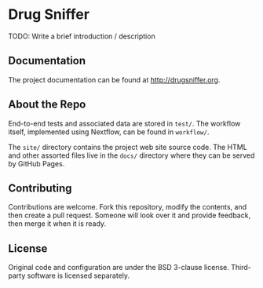 # Drug Sniffer

TODO: Write a brief introduction / description

## Documentation

The project documentation can be found at <http://drugsniffer.org>.

## About the Repo

End-to-end tests and associated data are stored in `test/`. The workflow itself,
implemented using Nextflow, can be found in `workflow/`.

The `site/` directory contains the project web site source code. The HTML and
other assorted files live in the `docs/` directory where they can be served by
GitHub Pages.

## Contributing

Contributions are welcome. Fork this repository, modify the contents, and then
create a pull request. Someone will look over it and provide feedback, then
merge it when it is ready.

## License

Original code and configuration are under the BSD 3-clause license. Third-party
software is licensed separately.

